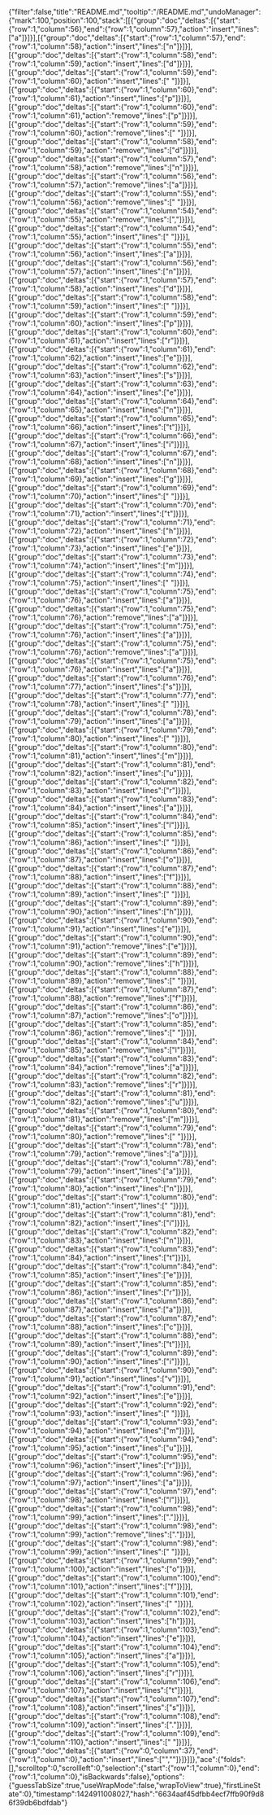 {"filter":false,"title":"README.md","tooltip":"/README.md","undoManager":{"mark":100,"position":100,"stack":[[{"group":"doc","deltas":[{"start":{"row":1,"column":56},"end":{"row":1,"column":57},"action":"insert","lines":["a"]}]}],[{"group":"doc","deltas":[{"start":{"row":1,"column":57},"end":{"row":1,"column":58},"action":"insert","lines":["n"]}]}],[{"group":"doc","deltas":[{"start":{"row":1,"column":58},"end":{"row":1,"column":59},"action":"insert","lines":["d"]}]}],[{"group":"doc","deltas":[{"start":{"row":1,"column":59},"end":{"row":1,"column":60},"action":"insert","lines":[" "]}]}],[{"group":"doc","deltas":[{"start":{"row":1,"column":60},"end":{"row":1,"column":61},"action":"insert","lines":["p"]}]}],[{"group":"doc","deltas":[{"start":{"row":1,"column":60},"end":{"row":1,"column":61},"action":"remove","lines":["p"]}]}],[{"group":"doc","deltas":[{"start":{"row":1,"column":59},"end":{"row":1,"column":60},"action":"remove","lines":[" "]}]}],[{"group":"doc","deltas":[{"start":{"row":1,"column":58},"end":{"row":1,"column":59},"action":"remove","lines":["d"]}]}],[{"group":"doc","deltas":[{"start":{"row":1,"column":57},"end":{"row":1,"column":58},"action":"remove","lines":["n"]}]}],[{"group":"doc","deltas":[{"start":{"row":1,"column":56},"end":{"row":1,"column":57},"action":"remove","lines":["a"]}]}],[{"group":"doc","deltas":[{"start":{"row":1,"column":55},"end":{"row":1,"column":56},"action":"remove","lines":[" "]}]}],[{"group":"doc","deltas":[{"start":{"row":1,"column":54},"end":{"row":1,"column":55},"action":"remove","lines":[","]}]}],[{"group":"doc","deltas":[{"start":{"row":1,"column":54},"end":{"row":1,"column":55},"action":"insert","lines":[" "]}]}],[{"group":"doc","deltas":[{"start":{"row":1,"column":55},"end":{"row":1,"column":56},"action":"insert","lines":["a"]}]}],[{"group":"doc","deltas":[{"start":{"row":1,"column":56},"end":{"row":1,"column":57},"action":"insert","lines":["n"]}]}],[{"group":"doc","deltas":[{"start":{"row":1,"column":57},"end":{"row":1,"column":58},"action":"insert","lines":["d"]}]}],[{"group":"doc","deltas":[{"start":{"row":1,"column":58},"end":{"row":1,"column":59},"action":"insert","lines":[" "]}]}],[{"group":"doc","deltas":[{"start":{"row":1,"column":59},"end":{"row":1,"column":60},"action":"insert","lines":["p"]}]}],[{"group":"doc","deltas":[{"start":{"row":1,"column":60},"end":{"row":1,"column":61},"action":"insert","lines":["r"]}]}],[{"group":"doc","deltas":[{"start":{"row":1,"column":61},"end":{"row":1,"column":62},"action":"insert","lines":["e"]}]}],[{"group":"doc","deltas":[{"start":{"row":1,"column":62},"end":{"row":1,"column":63},"action":"insert","lines":["s"]}]}],[{"group":"doc","deltas":[{"start":{"row":1,"column":63},"end":{"row":1,"column":64},"action":"insert","lines":["e"]}]}],[{"group":"doc","deltas":[{"start":{"row":1,"column":64},"end":{"row":1,"column":65},"action":"insert","lines":["n"]}]}],[{"group":"doc","deltas":[{"start":{"row":1,"column":65},"end":{"row":1,"column":66},"action":"insert","lines":["t"]}]}],[{"group":"doc","deltas":[{"start":{"row":1,"column":66},"end":{"row":1,"column":67},"action":"insert","lines":["i"]}]}],[{"group":"doc","deltas":[{"start":{"row":1,"column":67},"end":{"row":1,"column":68},"action":"insert","lines":["n"]}]}],[{"group":"doc","deltas":[{"start":{"row":1,"column":68},"end":{"row":1,"column":69},"action":"insert","lines":["g"]}]}],[{"group":"doc","deltas":[{"start":{"row":1,"column":69},"end":{"row":1,"column":70},"action":"insert","lines":[" "]}]}],[{"group":"doc","deltas":[{"start":{"row":1,"column":70},"end":{"row":1,"column":71},"action":"insert","lines":["t"]}]}],[{"group":"doc","deltas":[{"start":{"row":1,"column":71},"end":{"row":1,"column":72},"action":"insert","lines":["h"]}]}],[{"group":"doc","deltas":[{"start":{"row":1,"column":72},"end":{"row":1,"column":73},"action":"insert","lines":["e"]}]}],[{"group":"doc","deltas":[{"start":{"row":1,"column":73},"end":{"row":1,"column":74},"action":"insert","lines":["m"]}]}],[{"group":"doc","deltas":[{"start":{"row":1,"column":74},"end":{"row":1,"column":75},"action":"insert","lines":[" "]}]}],[{"group":"doc","deltas":[{"start":{"row":1,"column":75},"end":{"row":1,"column":76},"action":"insert","lines":["a"]}]}],[{"group":"doc","deltas":[{"start":{"row":1,"column":75},"end":{"row":1,"column":76},"action":"remove","lines":["a"]}]}],[{"group":"doc","deltas":[{"start":{"row":1,"column":75},"end":{"row":1,"column":76},"action":"insert","lines":["a"]}]}],[{"group":"doc","deltas":[{"start":{"row":1,"column":75},"end":{"row":1,"column":76},"action":"remove","lines":["a"]}]}],[{"group":"doc","deltas":[{"start":{"row":1,"column":75},"end":{"row":1,"column":76},"action":"insert","lines":["a"]}]}],[{"group":"doc","deltas":[{"start":{"row":1,"column":76},"end":{"row":1,"column":77},"action":"insert","lines":["s"]}]}],[{"group":"doc","deltas":[{"start":{"row":1,"column":77},"end":{"row":1,"column":78},"action":"insert","lines":[" "]}]}],[{"group":"doc","deltas":[{"start":{"row":1,"column":78},"end":{"row":1,"column":79},"action":"insert","lines":["a"]}]}],[{"group":"doc","deltas":[{"start":{"row":1,"column":79},"end":{"row":1,"column":80},"action":"insert","lines":[" "]}]}],[{"group":"doc","deltas":[{"start":{"row":1,"column":80},"end":{"row":1,"column":81},"action":"insert","lines":["m"]}]}],[{"group":"doc","deltas":[{"start":{"row":1,"column":81},"end":{"row":1,"column":82},"action":"insert","lines":["u"]}]}],[{"group":"doc","deltas":[{"start":{"row":1,"column":82},"end":{"row":1,"column":83},"action":"insert","lines":["r"]}]}],[{"group":"doc","deltas":[{"start":{"row":1,"column":83},"end":{"row":1,"column":84},"action":"insert","lines":["a"]}]}],[{"group":"doc","deltas":[{"start":{"row":1,"column":84},"end":{"row":1,"column":85},"action":"insert","lines":["l"]}]}],[{"group":"doc","deltas":[{"start":{"row":1,"column":85},"end":{"row":1,"column":86},"action":"insert","lines":[" "]}]}],[{"group":"doc","deltas":[{"start":{"row":1,"column":86},"end":{"row":1,"column":87},"action":"insert","lines":["o"]}]}],[{"group":"doc","deltas":[{"start":{"row":1,"column":87},"end":{"row":1,"column":88},"action":"insert","lines":["f"]}]}],[{"group":"doc","deltas":[{"start":{"row":1,"column":88},"end":{"row":1,"column":89},"action":"insert","lines":[" "]}]}],[{"group":"doc","deltas":[{"start":{"row":1,"column":89},"end":{"row":1,"column":90},"action":"insert","lines":["h"]}]}],[{"group":"doc","deltas":[{"start":{"row":1,"column":90},"end":{"row":1,"column":91},"action":"insert","lines":["e"]}]}],[{"group":"doc","deltas":[{"start":{"row":1,"column":90},"end":{"row":1,"column":91},"action":"remove","lines":["e"]}]}],[{"group":"doc","deltas":[{"start":{"row":1,"column":89},"end":{"row":1,"column":90},"action":"remove","lines":["h"]}]}],[{"group":"doc","deltas":[{"start":{"row":1,"column":88},"end":{"row":1,"column":89},"action":"remove","lines":[" "]}]}],[{"group":"doc","deltas":[{"start":{"row":1,"column":87},"end":{"row":1,"column":88},"action":"remove","lines":["f"]}]}],[{"group":"doc","deltas":[{"start":{"row":1,"column":86},"end":{"row":1,"column":87},"action":"remove","lines":["o"]}]}],[{"group":"doc","deltas":[{"start":{"row":1,"column":85},"end":{"row":1,"column":86},"action":"remove","lines":[" "]}]}],[{"group":"doc","deltas":[{"start":{"row":1,"column":84},"end":{"row":1,"column":85},"action":"remove","lines":["l"]}]}],[{"group":"doc","deltas":[{"start":{"row":1,"column":83},"end":{"row":1,"column":84},"action":"remove","lines":["a"]}]}],[{"group":"doc","deltas":[{"start":{"row":1,"column":82},"end":{"row":1,"column":83},"action":"remove","lines":["r"]}]}],[{"group":"doc","deltas":[{"start":{"row":1,"column":81},"end":{"row":1,"column":82},"action":"remove","lines":["u"]}]}],[{"group":"doc","deltas":[{"start":{"row":1,"column":80},"end":{"row":1,"column":81},"action":"remove","lines":["m"]}]}],[{"group":"doc","deltas":[{"start":{"row":1,"column":79},"end":{"row":1,"column":80},"action":"remove","lines":[" "]}]}],[{"group":"doc","deltas":[{"start":{"row":1,"column":78},"end":{"row":1,"column":79},"action":"remove","lines":["a"]}]}],[{"group":"doc","deltas":[{"start":{"row":1,"column":78},"end":{"row":1,"column":79},"action":"insert","lines":["a"]}]}],[{"group":"doc","deltas":[{"start":{"row":1,"column":79},"end":{"row":1,"column":80},"action":"insert","lines":["n"]}]}],[{"group":"doc","deltas":[{"start":{"row":1,"column":80},"end":{"row":1,"column":81},"action":"insert","lines":[" "]}]}],[{"group":"doc","deltas":[{"start":{"row":1,"column":81},"end":{"row":1,"column":82},"action":"insert","lines":["i"]}]}],[{"group":"doc","deltas":[{"start":{"row":1,"column":82},"end":{"row":1,"column":83},"action":"insert","lines":["n"]}]}],[{"group":"doc","deltas":[{"start":{"row":1,"column":83},"end":{"row":1,"column":84},"action":"insert","lines":["t"]}]}],[{"group":"doc","deltas":[{"start":{"row":1,"column":84},"end":{"row":1,"column":85},"action":"insert","lines":["e"]}]}],[{"group":"doc","deltas":[{"start":{"row":1,"column":85},"end":{"row":1,"column":86},"action":"insert","lines":["r"]}]}],[{"group":"doc","deltas":[{"start":{"row":1,"column":86},"end":{"row":1,"column":87},"action":"insert","lines":["a"]}]}],[{"group":"doc","deltas":[{"start":{"row":1,"column":87},"end":{"row":1,"column":88},"action":"insert","lines":["c"]}]}],[{"group":"doc","deltas":[{"start":{"row":1,"column":88},"end":{"row":1,"column":89},"action":"insert","lines":["t"]}]}],[{"group":"doc","deltas":[{"start":{"row":1,"column":89},"end":{"row":1,"column":90},"action":"insert","lines":["i"]}]}],[{"group":"doc","deltas":[{"start":{"row":1,"column":90},"end":{"row":1,"column":91},"action":"insert","lines":["v"]}]}],[{"group":"doc","deltas":[{"start":{"row":1,"column":91},"end":{"row":1,"column":92},"action":"insert","lines":["e"]}]}],[{"group":"doc","deltas":[{"start":{"row":1,"column":92},"end":{"row":1,"column":93},"action":"insert","lines":[" "]}]}],[{"group":"doc","deltas":[{"start":{"row":1,"column":93},"end":{"row":1,"column":94},"action":"insert","lines":["m"]}]}],[{"group":"doc","deltas":[{"start":{"row":1,"column":94},"end":{"row":1,"column":95},"action":"insert","lines":["u"]}]}],[{"group":"doc","deltas":[{"start":{"row":1,"column":95},"end":{"row":1,"column":96},"action":"insert","lines":["r"]}]}],[{"group":"doc","deltas":[{"start":{"row":1,"column":96},"end":{"row":1,"column":97},"action":"insert","lines":["a"]}]}],[{"group":"doc","deltas":[{"start":{"row":1,"column":97},"end":{"row":1,"column":98},"action":"insert","lines":["l"]}]}],[{"group":"doc","deltas":[{"start":{"row":1,"column":98},"end":{"row":1,"column":99},"action":"insert","lines":["."]}]}],[{"group":"doc","deltas":[{"start":{"row":1,"column":98},"end":{"row":1,"column":99},"action":"remove","lines":["."]}]}],[{"group":"doc","deltas":[{"start":{"row":1,"column":98},"end":{"row":1,"column":99},"action":"insert","lines":[" "]}]}],[{"group":"doc","deltas":[{"start":{"row":1,"column":99},"end":{"row":1,"column":100},"action":"insert","lines":["o"]}]}],[{"group":"doc","deltas":[{"start":{"row":1,"column":100},"end":{"row":1,"column":101},"action":"insert","lines":["f"]}]}],[{"group":"doc","deltas":[{"start":{"row":1,"column":101},"end":{"row":1,"column":102},"action":"insert","lines":[" "]}]}],[{"group":"doc","deltas":[{"start":{"row":1,"column":102},"end":{"row":1,"column":103},"action":"insert","lines":["h"]}]}],[{"group":"doc","deltas":[{"start":{"row":1,"column":103},"end":{"row":1,"column":104},"action":"insert","lines":["e"]}]}],[{"group":"doc","deltas":[{"start":{"row":1,"column":104},"end":{"row":1,"column":105},"action":"insert","lines":["a"]}]}],[{"group":"doc","deltas":[{"start":{"row":1,"column":105},"end":{"row":1,"column":106},"action":"insert","lines":["r"]}]}],[{"group":"doc","deltas":[{"start":{"row":1,"column":106},"end":{"row":1,"column":107},"action":"insert","lines":["t"]}]}],[{"group":"doc","deltas":[{"start":{"row":1,"column":107},"end":{"row":1,"column":108},"action":"insert","lines":["s"]}]}],[{"group":"doc","deltas":[{"start":{"row":1,"column":108},"end":{"row":1,"column":109},"action":"insert","lines":["."]}]}],[{"group":"doc","deltas":[{"start":{"row":1,"column":109},"end":{"row":1,"column":110},"action":"insert","lines":[" "]}]}],[{"group":"doc","deltas":[{"start":{"row":0,"column":37},"end":{"row":1,"column":0},"action":"insert","lines":["",""]}]}]]},"ace":{"folds":[],"scrolltop":0,"scrollleft":0,"selection":{"start":{"row":1,"column":0},"end":{"row":1,"column":0},"isBackwards":false},"options":{"guessTabSize":true,"useWrapMode":false,"wrapToView":true},"firstLineState":0},"timestamp":1424911008027,"hash":"6634aaf45dfbb4ecf7ffb90f9d86f39db6bdfdab"}